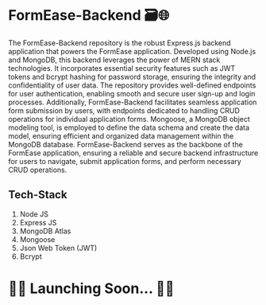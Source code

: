 # FormEase-Backend 🗃️🌐
The FormEase-Backend repository is the robust Express.js backend application that powers the FormEase application. Developed using Node.js and MongoDB, this backend leverages the power of MERN stack technologies. It incorporates essential security features such as JWT tokens and bcrypt hashing for password storage, ensuring the integrity and confidentiality of user data. The repository provides well-defined endpoints for user authentication, enabling smooth and secure user sign-up and login processes. Additionally, FormEase-Backend facilitates seamless application form submission by users, with endpoints dedicated to handling CRUD operations for individual application forms. Mongoose, a MongoDB object modeling tool, is employed to define the data schema and create the data model, ensuring efficient and organized data management within the MongoDB database. FormEase-Backend serves as the backbone of the FormEase application, ensuring a reliable and secure backend infrastructure for users to navigate, submit application forms, and perform necessary CRUD operations.

## Tech-Stack
1. Node JS
2. Express JS
3. MongoDB Atlas
4. Mongoose
5. Json Web Token (JWT)
6. Bcrypt

# 🚀🚀 Launching Soon... 🚀🚀